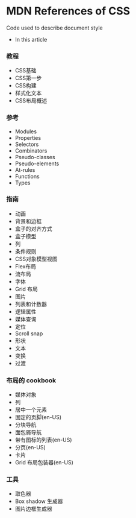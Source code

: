 # MDN References of CSS
Code used to describe document style
- In this article
### 教程

- CSS基础
- CSS第一步
- CSS构建
- 样式化文本
- CSS布局概述
### 参考

- Modules
- Properties
- Selectors
- Combinators
- Pseudo-classes
- Pseudo-elements
- At-rules
- Functions
- Types

### 指南
- 动画
- 背景和边框
- 盒子的对齐方式
- 盒子模型
- 列
- 条件规则
- CSS对象模型视图
- Flex布局
- 流布局
- 字体
- Grid 布局
- 图片
- 列表和计数器
- 逻辑属性
- 媒体查询
- 定位
- Scroll snap
- 形状
- 文本
- 变换
- 过渡

### 布局的 cookbook
- 媒体对象
- 列
- 居中一个元素
- 固定的页脚(en-US)
- 分块导航
- 面包屑导航
- 带有图标的列表(en-US)
- 分页(en-US)
- 卡片
- Grid 布局包装器(en-US)

### 工具
- 取色器
- Box shadow 生成器
- 图片边框生成器